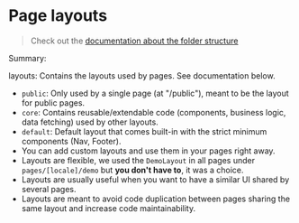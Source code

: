 Page layouts
===

> Check out the [documentation about the folder structure](../README.md#folder-structure)

Summary:

layouts: Contains the layouts used by pages. See documentation below.

- `public`: Only used by a single page (at "/public"), meant to be the layout for public pages.
- `core`: Contains reusable/extendable code (components, business logic, data fetching) used by other layouts.
- `default`: Default layout that comes built-in with the strict minimum components (Nav, Footer).
- You can add custom layouts and use them in your pages right away.
- Layouts are flexible, we used the `DemoLayout` in all pages under `pages/[locale]/demo` but **you don't have to**, it was a choice.
- Layouts are usually useful when you want to have a similar UI shared by several pages.
- Layouts are meant to avoid code duplication between pages sharing the same layout and increase code maintainability.
